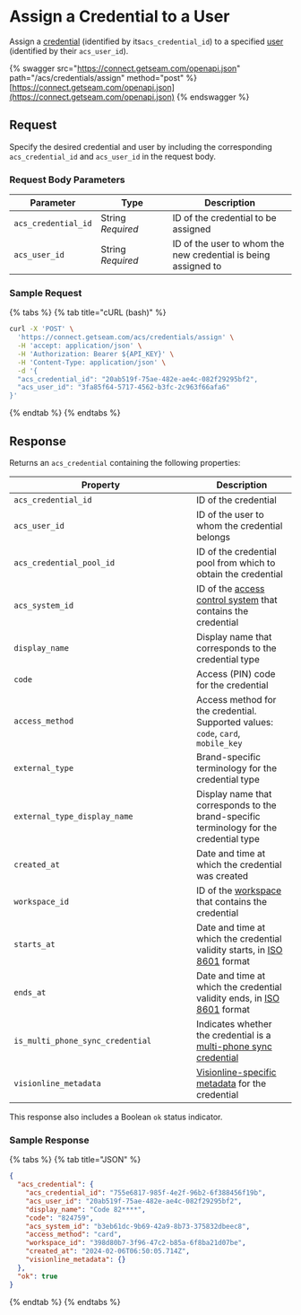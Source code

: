 # Assign a Credential to a User

Assign a [credential](broken-reference) (identified by its`acs_credential_id`) to a specified [user](../../../products/access-systems/#what-is-a-user) (identified by their `acs_user_id`).

{% swagger src="https://connect.getseam.com/openapi.json" path="/acs/credentials/assign" method="post" %}
[https://connect.getseam.com/openapi.json](https://connect.getseam.com/openapi.json)
{% endswagger %}

## Request

Specify the desired credential and user by including the corresponding `acs_credential_id` and `acs_user_id` in the request body.

### Request Body Parameters

<table><thead><tr><th>Parameter</th><th width="112.33333333333331">Type</th><th>Description</th></tr></thead><tbody><tr><td><code>acs_credential_id</code></td><td>String<br><em>Required</em></td><td>ID of the credential to be assigned</td></tr><tr><td><code>acs_user_id</code></td><td>String<br><em>Required</em></td><td>ID of the user to whom the new credential is being assigned to</td></tr></tbody></table>

### Sample Request

{% tabs %}
{% tab title="cURL (bash)" %}
```bash
curl -X 'POST' \
  'https://connect.getseam.com/acs/credentials/assign' \
  -H 'accept: application/json' \
  -H 'Authorization: Bearer ${API_KEY}' \
  -H 'Content-Type: application/json' \
  -d '{
  "acs_credential_id": "20ab519f-75ae-482e-ae4c-082f29295bf2",
  "acs_user_id": "3fa85f64-5717-4562-b3fc-2c963f66afa6"
}'
```
{% endtab %}
{% endtabs %}

## Response

Returns an `acs_credential` containing the following properties:

<table><thead><tr><th width="310">Property</th><th>Description</th></tr></thead><tbody><tr><td><code>acs_credential_id</code></td><td>ID of the credential</td></tr><tr><td><code>acs_user_id</code></td><td>ID of the user to whom the credential belongs</td></tr><tr><td><code>acs_credential_pool_id</code></td><td>ID of the credential pool from which to obtain the credential</td></tr><tr><td><code>acs_system_id</code></td><td>ID of the <a href="../../../products/access-systems/">access control system</a> that contains the credential</td></tr><tr><td><code>display_name</code></td><td>Display name that corresponds to the credential type</td></tr><tr><td><code>code</code></td><td>Access (PIN) code for the credential</td></tr><tr><td><code>access_method</code></td><td>Access method for the credential. Supported values: <code>code</code>, <code>card</code>, <code>mobile_key</code></td></tr><tr><td><code>external_type</code></td><td>Brand-specific terminology for the credential type</td></tr><tr><td><code>external_type_display_name</code></td><td>Display name that corresponds to the brand-specific terminology for the credential type</td></tr><tr><td><code>created_at</code></td><td>Date and time at which the credential was created</td></tr><tr><td><code>workspace_id</code></td><td>ID of the <a href="../../../core-concepts/workspaces/">workspace</a> that contains the credential</td></tr><tr><td><code>starts_at</code></td><td>Date and time at which the credential validity starts, in <a href="https://www.iso.org/iso-8601-date-and-time-format.html">ISO 8601</a> format</td></tr><tr><td><code>ends_at</code></td><td>Date and time at which the credential validity ends, in <a href="https://www.iso.org/iso-8601-date-and-time-format.html">ISO 8601</a> format</td></tr><tr><td><code>is_multi_phone_sync_credential</code></td><td>Indicates whether the credential is a <a href="../../../products/mobile-access-in-development/issuing-mobile-credentials-from-an-access-control-system.md#what-are-multi-phone-sync-credentials">multi-phone sync credential</a></td></tr><tr><td><code>visionline_metadata</code></td><td><a href="./#visionline_metadata-properties">Visionline-specific metadata</a> for the credential</td></tr></tbody></table>

This response also includes a Boolean `ok` status indicator.

### Sample Response

{% tabs %}
{% tab title="JSON" %}
```json
{
  "acs_credential": {
    "acs_credential_id": "755e6817-985f-4e2f-96b2-6f388456f19b",
    "acs_user_id": "20ab519f-75ae-482e-ae4c-082f29295bf2",
    "display_name": "Code 82****",
    "code": "824759",
    "acs_system_id": "b3eb61dc-9b69-42a9-8b73-375832dbeec8",
    "access_method": "card",
    "workspace_id": "398d80b7-3f96-47c2-b85a-6f8ba21d07be",
    "created_at": "2024-02-06T06:50:05.714Z",
    "visionline_metadata": {}
  },
  "ok": true
}
```
{% endtab %}
{% endtabs %}
